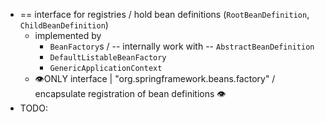 * == interface for registries / hold bean definitions (`RootBeanDefinition`, `ChildBeanDefinition`)
  * implemented by 
    * `BeanFactory`s / -- internally work with -- `AbstractBeanDefinition`
    * `DefaultListableBeanFactory`
    * `GenericApplicationContext`
  * 👁️ONLY interface | "org.springframework.beans.factory" / encapsulate registration of bean definitions 👁️	
* TODO: